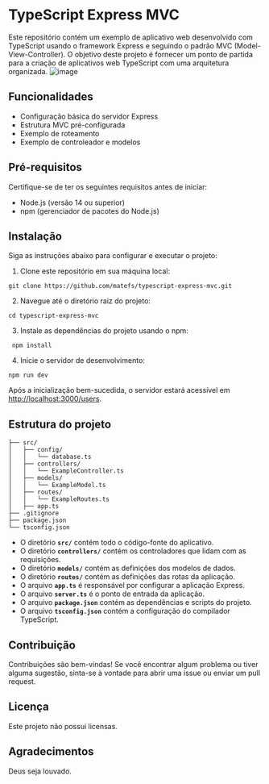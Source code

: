  # **TypeScript Express MVC**

Este repositório contém um exemplo de aplicativo web desenvolvido com TypeScript usando o framework Express e seguindo o padrão MVC (Model-View-Controller). O objetivo deste projeto é fornecer um ponto de partida para a criação de aplicativos web TypeScript com uma arquitetura organizada.
![image](https://github.com/matefs/typescript-express-mvc/assets/30128774/1f45bc54-5c56-4f8d-a5a5-c21fd5407164)

## **Funcionalidades**

- Configuração básica do servidor Express
- Estrutura MVC pré-configurada
- Exemplo de roteamento
- Exemplo de controleador e modelos

## **Pré-requisitos**

Certifique-se de ter os seguintes requisitos antes de iniciar:

- Node.js (versão 14 ou superior)
- npm (gerenciador de pacotes do Node.js)

## **Instalação**

Siga as instruções abaixo para configurar e executar o projeto:

1. Clone este repositório em sua máquina local:

```
git clone https://github.com/matefs/typescript-express-mvc.git
```

2. Navegue até o diretório raiz do projeto:

```
cd typescript-express-mvc
```

3. Instale as dependências do projeto usando o npm:

```
 npm install 
```
 
4. Inicie o servidor de desenvolvimento:

```
npm run dev 
```

Após a inicialização bem-sucedida, o servidor estará acessível em [http://localhost:3000/users](http://localhost:3000/users).

## **Estrutura do projeto**

```
├── src/
│   ├── config/
│   │   └── database.ts
│   ├── controllers/
│   │   └── ExampleController.ts 
│   ├── models/
│   │   └── ExampleModel.ts
│   ├── routes/
│   │   └── ExampleRoutes.ts 
│   ├── app.ts   
├── .gitignore
├── package.json
└── tsconfig.json
```

- O diretório **`src/`** contém todo o código-fonte do aplicativo.
- O diretório **`controllers/`** contém os controladores que lidam com as requisições.
- O diretório **`models/`** contém as definições dos modelos de dados.
- O diretório **`routes/`** contém as definições das rotas da aplicação.
- O arquivo **`app.ts`** é responsável por configurar a aplicação Express.
- O arquivo **`server.ts`** é o ponto de entrada da aplicação.
- O arquivo **`package.json`** contém as dependências e scripts do projeto.
- O arquivo **`tsconfig.json`** contém a configuração do compilador TypeScript.

## **Contribuição**

Contribuições são bem-vindas! Se você encontrar algum problema ou tiver alguma sugestão, sinta-se à vontade para abrir uma issue ou enviar um pull request.

## **Licença**

Este projeto não possui licensas.

## **Agradecimentos**

Deus seja louvado.
